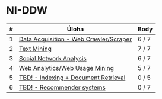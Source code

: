 # NI-DDW

| # | Úloha                                          | Body  |
|---|------------------------------------------------|-------|
| 1 | [Data Acquisition - Web Crawler/Scraper](./01) | 6 / 7 |
| 2 | [Text Mining](./02)                            | 7 / 7 |
| 3 | [Social Network Analysis](./03)                | 6 / 7 |
| 4 | [Web Analytics/Web Usage Mining](./04)         | 5 / 7 |
| 5 | [TBD! - Indexing + Document Retrieval](./05)   | 0 / 5 |
| 6 | [TBD! - Recommender systems](./06)             | 0 / 7 |
